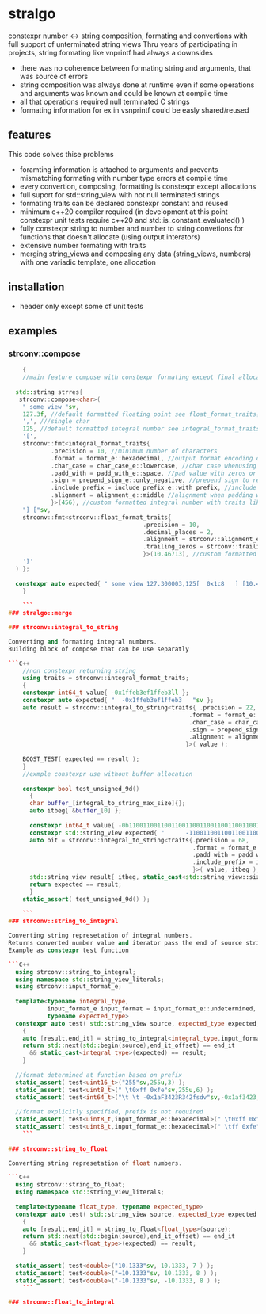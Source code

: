 # stralgo
constexpr number &lt;-> string composition, formating and convertions with full support of unterminated string views
Thru years of participating in projects, string formating like vnprintf had always a downsides
* there was no coherence between formating string and arguments, that was source of errors
* string composition was always done at runtime even if some operations and arguments was known and could be known at compile time
* all that operations required null terminated C strings
* formating information for ex in vsnprintf could be easly shared/reused

## features

This code solves thise problems
* foramting information is attached to arguments and prevents mismatching formating with number type errors at compile time
* every convertion, composing, formatting is constexpr except allocations
* full suport for std::string_view with not null terminated strings
* formating traits can be declared constexpr constant and reused
* minimum c++20 compiler required (in development at this point constexpr unit tests require c++20 and std::is_constant_evaluated() )
* fully constexpr string to number and number to string convetions for functions that doesn't allocate (using output interators)
* extensive number formating with traits
* merging string_views and composing any data (string_views, numbers) with one variadic template, one allocation

## installation

* header only except some of unit tests

## examples
### strconv::compose
```C++
    {
    //main feature compose with constexpr formating except final allocation
  
  std::string strres{ 
   strconv::compose<char>(
    " some view "sv,
    127.3f, //default formatted floating point see float_format_traits{}
    ',', ///single char
    125, //default formatted integral number see integral_format_traits{}
    '[',
    strconv::fmt<integral_format_traits{
            .precision = 10, //minimum number of characters
            .format = format_e::hexadecimal, //output format encoding of digit numbers
            .char_case = char_case_e::lowercase, //char case whenusing hexadecimal format
            .padd_with = padd_with_e::space, //pad value with zeros or space when precision is higher than value representation
            .sign = prepend_sign_e::only_negative, //prepend sign to result string
            .include_prefix = include_prefix_e::with_prefix, //include prefix when defined for format ex: for hexadecimal 0x
            .alignment = alignment_e::middle //alignment when padding with space
            }>(456), //custom formatted integral number with traits like in integral_to_string
    "] ["sv,
    strconv::fmt<strconv::float_format_traits{
                                      .precision = 10,
                                      .decimal_places = 2,
                                      .alignment = strconv::alignment_e::left,
                                      .trailing_zeros = strconv::trailing_zeros_e::skip
                                      }>(10.46713), //custom formatted floating point number with traits like in float_to_string
    ']'
  ) };
  
  constexpr auto expected{ " some view 127.300003,125[  0x1c8   ] [10.46     ]"sv };
    }
    
    ```
### stralgo::merge

### strconv::integral_to_string

Converting and formating integral numbers.
Building block of compose that can be use separatly

```C++
    //non constexpr returning string
    using traits = strconv::integral_format_traits;
    {
    constexpr int64_t value{ -0x1ffeb3ef1ffeb3ll };
    constexpr auto expected{ "  -0x1ffeb3ef1ffeb3   "sv };
    auto result = strconv::integral_to_string<traits{ .precision = 22,
                                                   .format = format_e::hexadecimal,
                                                   .char_case = char_case_e::lowercase,
                                                   .sign = prepend_sign_e::only_negative,
                                                   .alignment = alignment_e::middle
                                                  }>( value );
                                                  
    BOOST_TEST( expected == result );
    }
    //exmple constexpr use without buffer allocation
    
    constexpr bool test_unsigned_9d()
      {
      char buffer_[integral_to_string_max_size]{};
      auto itbeg{ &buffer_[0] };
      
      constexpr int64_t value{ -0b1100110011001100110011001100110011001100110011001100110011001ll };
      constexpr std::string_view expected{ "      -1100110011001100110011001100110011001100110011001100110011001" };
      auto oit = strconv::integral_to_string<traits{.precision = 68,
                                                    .format = format_e::binary,
                                                    .padd_with = padd_with_e::space,
                                                    .include_prefix = include_prefix_e::no_prefix
                                                    }>( value, itbeg );
      std::string_view result{ itbeg, static_cast<std::string_view::size_type>(oit-itbeg) };
      return expected == result;
      }
    static_assert( test_unsigned_9d() );
    
    ```
### strconv::string_to_integral

Converting string represetation of integral numbers.
Returns converted number value and iterator pass the end of source string view where conversion stopped
Example as constexpr test function

```C++
  using strconv::string_to_integral;
  using namespace std::string_view_literals;
  using strconv::input_format_e;
  
  template<typename integral_type,
           input_format_e input_format = input_format_e::undetermined,
           typename expected_type>
  constexpr auto test( std::string_view source, expected_type expected, int end_it_offset )
    {
    auto [result,end_it] = string_to_integral<integral_type,input_format>(source);
    return std::next(std::begin(source),end_it_offset) == end_it
      && static_cast<integral_type>(expected) == result;
    }
    
  //format determined at function based on prefix
  static_assert( test<uint16_t>("255"sv,255u,3) );
  static_assert( test<uint8_t>(" \t0xff 0xfe"sv,255u,6) );
  static_assert( test<int64_t>("\t \t -0x1aF3423R342fsdv"sv,-0x1af3423,14) );
  
  //format explicitly specified, prefix is not required
  static_assert( test<uint8_t,input_format_e::hexadecimal>(" \t0xff 0xfe"sv,255u,6) );
  static_assert( test<uint8_t,input_format_e::hexadecimal>(" \tff 0xfe"sv,255u,4) );
    ```
    
### strconv::string_to_float

Converting string represetation of float numbers.

```C++
  using strconv::string_to_float;
  using namespace std::string_view_literals;
  
  template<typename float_type, typename expected_type>
  constexpr auto test( std::string_view source, expected_type expected, int end_it_offset )
    {
    auto [result,end_it] = string_to_float<float_type>(source);
    return std::next(std::begin(source),end_it_offset) == end_it
      && static_cast<float_type>(expected) == result;
    }
    
  static_assert( test<double>("10.1333"sv, 10.1333, 7 ) );
  static_assert( test<double>("+10.1333"sv, 10.1333, 8 ) );
  static_assert( test<double>("-10.1333"sv, -10.1333, 8 ) );
    ```

### strconv::float_to_integral
